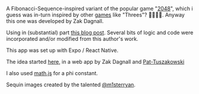 A Fibonacci-Sequence-inspired variant of the popular game "[2048](https://github.com/gabrielecirulli/2048)", which i guess was in-turn inspired by other [games](https://www.theguardian.com/technology/appsblog/2014/mar/31/threes-creators-2048-game-clone) like "Threes"? 🤷‍♀️🤷‍♂️.
Anyway this one was developed by Zak Dagnall.

Using in (substantial) part [this blog post](https://medium.com/tinyso/how-to-create-game-2048-in-javascript-reactjs-react-native-4588bfd136c9). Several bits of logic and code were incorporated and/or modified from this author's work.

This app was set up with Expo / React Native.

The idea started [here](https://gameboyzarcade.netlify.app/), in a web app by Zak Dagnall and [Pat-Tuszakowski](https://github.com/pat-tusza)

I also used [math.js](https://mathjs.org/docs/getting_started.html) for a phi constant.

Sequin images created by the talented [@m1sterryan](https://twitter.com/M1STERRYAN?ref_src=twsrc%5Egoogle%7Ctwcamp%5Eserp%7Ctwgr%5Eauthor).
